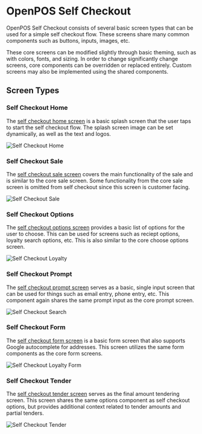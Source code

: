 # OpenPOS Self Checkout

OpenPOS Self Checkout consists of several basic screen types that can be used for a simple self checkout flow. These screens share many common components such as buttons, inputs, images, etc.

These core screens can be modified slightly through basic theming, such as with colors, fonts, and sizing. In order to change significantly change screens, core components can be overridden or replaced entirely. Custom screens may also be implemented using the shared components.

## Screen Types

### Self Checkout Home

The [self checkout home screen](docs/self-checkout-home.md) is a basic splash screen that the user taps to start the self checkout flow.  The splash screen image can be set dynamically, as well as the text and logos.

![Self Checkout Home](docs/images/self-checkout-home.png)

### Self Checkout Sale

The [self checkout sale screen](docs/self-checkout-sale.md) covers the main functionality of the sale and is similar to the core sale screen. Some functionality from the core sale screen is omitted from self checkout since this screen is customer facing.

![Self Checkout Sale](docs/images/self-checkout-sale.png)

### Self Checkout Options

The [self checkout options screen](docs/self-checkout-options.md) provides a basic list of options for the user to choose.  This can be used for screens such as reciept options, loyalty search options, etc.  This is also similar to the core choose options screen.

![Self Checkout Loyalty](docs/images/self-checkout-loyalty.png)

### Self Checkout Prompt

The [self checkout prompt screen](docs/self-checkout-prompt.md) serves as a basic, single input screen that can be used for things such as email entry, phone entry, etc. This component again shares the same prompt input as the core prompt screen.

![Self Checkout Search](docs/images/self-checkout-loyalty-search.png)

### Self Checkout Form

The [self checkout form screen](docs/self-checkout-form.md) is a basic form screen that also supports Google autocomplete for addresses. This screen utilizes the same form components as the core form screens.

![Self Checkout Loyalty Form](docs/images/self-checkout-loyalty-form.png)

### Self Checkout Tender

The [self checkout tender screen](docs/self-checkout-tender.md) serves as the final amount tendering screen. This screen shares the same options component as self checkout options, but provides additional context related to tender amounts and partial tenders.

![Self Checkout Tender](docs/images/self-checkout-tender-options.png)
